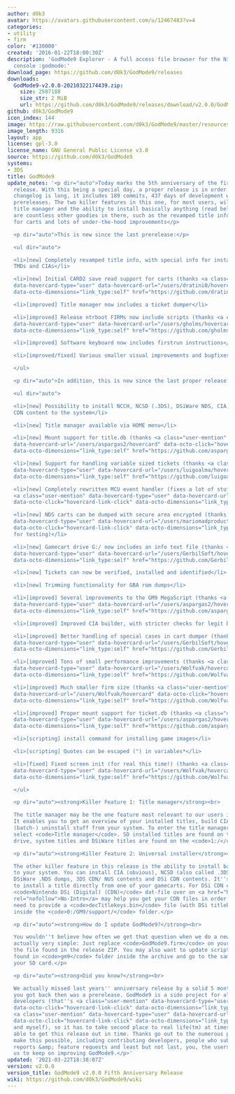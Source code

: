 ```yaml
---
author: d0k3
avatar: https://avatars.githubusercontent.com/u/12467483?v=4
categories:
- utility
- firm
color: '#130000'
created: '2016-01-22T18:00:30Z'
description: 'GodMode9 Explorer - A full access file browser for the Nintendo 3DS
  console :godmode:'
download_page: https://github.com/d0k3/GodMode9/releases
downloads:
  GodMode9-v2.0.0-20210322174439.zip:
    size: 2507188
    size_str: 2 MiB
    url: https://github.com/d0k3/GodMode9/releases/download/v2.0.0/GodMode9-v2.0.0-20210322174439.zip
github: d0k3/GodMode9
icon_index: 144
image: https://raw.githubusercontent.com/d0k3/GodMode9/master/resources/logo.png
image_length: 9316
layout: app
license: gpl-3.0
license_name: GNU General Public License v3.0
source: https://github.com/d0k3/GodMode9
systems:
- 3DS
title: GodMode9
update_notes: '<p dir="auto">Today marks the 5th anniversary of the first public GodMode9
  release. With this being a special day, a proper release is in order. The conjoined
  changelog is long, it includes 189 commits, 437 days of development work and two
  prereleases. The two killer features in this one, for most users, will be the new
  title manager and the ability to install basically anything (read below), but there
  are countless other goodies in there, such as the revamped title info, better support
  for carts and lots of under-the-hood improvements</p>

  <p dir="auto">This is new since the last prerelease:</p>

  <ul dir="auto">

  <li>[new] Completely revamped title info, with special info for installed titles,
  TMDs and CIAs</li>

  <li>[new] Initial CARD2 save read support for carts (thanks <a class="user-mention"
  data-hovercard-type="user" data-hovercard-url="/users/dratini0/hovercard" data-octo-click="hovercard-link-click"
  data-octo-dimensions="link_type:self" href="https://github.com/dratini0">@dratini0</a>!)</li>

  <li>[improved] Title manager now includes a ticket dumper</li>

  <li>[improved] Release ntrboot FIRMs now include scripts (thanks <a class="user-mention"
  data-hovercard-type="user" data-hovercard-url="/users/gholms/hovercard" data-octo-click="hovercard-link-click"
  data-octo-dimensions="link_type:self" href="https://github.com/gholms">@gholms</a>)</li>

  <li>[improved] Software keyboard now includes firstrun instructions</li>

  <li>[improved/fixed] Various smaller visual improvements and bugfixes</li>

  </ul>

  <p dir="auto">In addition, this is new since the last proper release:</p>

  <ul dir="auto">

  <li>[new] Possibility to install NCCH, NCSD (.3DS), DSiWare NDS, CIA, NUS/CDN, DSi
  CDN content to the system</li>

  <li>[new] Title manager available via HOME menu</li>

  <li>[new] Mount support for title.db (thanks <a class="user-mention" data-hovercard-type="user"
  data-hovercard-url="/users/aspargas2/hovercard" data-octo-click="hovercard-link-click"
  data-octo-dimensions="link_type:self" href="https://github.com/aspargas2">@aspargas2</a>)</li>

  <li>[new] Support for handling variable sized tickets (thanks <a class="user-mention"
  data-hovercard-type="user" data-hovercard-url="/users/luigoalma/hovercard" data-octo-click="hovercard-link-click"
  data-octo-dimensions="link_type:self" href="https://github.com/luigoalma">@luigoalma</a>)</li>

  <li>[new] Completely rewritten MCU event handler (fixes a lot of stuff) (thanks
  <a class="user-mention" data-hovercard-type="user" data-hovercard-url="/users/Wolfvak/hovercard"
  data-octo-click="hovercard-link-click" data-octo-dimensions="link_type:self" href="https://github.com/Wolfvak">@Wolfvak</a>)</li>

  <li>[new] NDS carts can be dumped with secure area encrypted (thanks <a class="user-mention"
  data-hovercard-type="user" data-hovercard-url="/users/mariomadproductions/hovercard"
  data-octo-click="hovercard-link-click" data-octo-dimensions="link_type:self" href="https://github.com/mariomadproductions">@mariomadproductions</a>
  for testing)</li>

  <li>[new] Gamecart drive G:/ now includes an info text file (thanks <a class="user-mention"
  data-hovercard-type="user" data-hovercard-url="/users/GerbilSoft/hovercard" data-octo-click="hovercard-link-click"
  data-octo-dimensions="link_type:self" href="https://github.com/GerbilSoft">@GerbilSoft</a>)</li>

  <li>[new] Tickets can now be verified, installed and identified</li>

  <li>[new] Trimming functionality for GBA rom dumps</li>

  <li>[improved] Several improvements to the GM9 MegaScript (thanks <a class="user-mention"
  data-hovercard-type="user" data-hovercard-url="/users/aspargas2/hovercard" data-octo-click="hovercard-link-click"
  data-octo-dimensions="link_type:self" href="https://github.com/aspargas2">@aspargas2</a>)</li>

  <li>[improved] Improved CIA builder, with stricter checks for legit builds</li>

  <li>[improved] Better handling of special cases in cart dumper (thanks <a class="user-mention"
  data-hovercard-type="user" data-hovercard-url="/users/GerbilSoft/hovercard" data-octo-click="hovercard-link-click"
  data-octo-dimensions="link_type:self" href="https://github.com/GerbilSoft">@GerbilSoft</a>)</li>

  <li>[improved] Tons of small performance improvements (thanks <a class="user-mention"
  data-hovercard-type="user" data-hovercard-url="/users/Wolfvak/hovercard" data-octo-click="hovercard-link-click"
  data-octo-dimensions="link_type:self" href="https://github.com/Wolfvak">@Wolfvak</a>)</li>

  <li>[improved] Much smaller firm size (thanks <a class="user-mention" data-hovercard-type="user"
  data-hovercard-url="/users/Wolfvak/hovercard" data-octo-click="hovercard-link-click"
  data-octo-dimensions="link_type:self" href="https://github.com/Wolfvak">@Wolfvak</a>)</li>

  <li>[improved] Proper mount support for ticket.db (thanks <a class="user-mention"
  data-hovercard-type="user" data-hovercard-url="/users/aspargas2/hovercard" data-octo-click="hovercard-link-click"
  data-octo-dimensions="link_type:self" href="https://github.com/aspargas2">@aspargas2</a>)</li>

  <li>[scripting] install command for installing game images</li>

  <li>[scripting] Quotes can be escaped (") in variables*</li>

  <li>[fixed] Fixed screen init (for real this time!) (thanks <a class="user-mention"
  data-hovercard-type="user" data-hovercard-url="/users/Wolfvak/hovercard" data-octo-click="hovercard-link-click"
  data-octo-dimensions="link_type:self" href="https://github.com/Wolfvak">@Wolfvak</a>)</li>

  </ul>

  <p dir="auto"><strong>Killer Feature 1: Title manager</strong><br>

  The title manager may be the one feature most relevant to our users in this release.
  It enables you to get an overview of your installed titles, build CIAs and even
  (batch-) uninstall stuff from your system. To enter the title manager, press  and
  select <code>Title manager</code>. SD installed titles are found on the <code>A:/</code>
  drive, system titles and DSiWare titles are found on the <code>1:/</code> drive.</p>

  <p dir="auto"><strong>Killer Feature 2: Universal installer</strong><br>

  The other killer feature in this release is the ability to install basically anything
  to your system. You can install CIA (obvious), NCSD (also called .3DS files), NCCH,
  DSiWare .NDS dumps, 3DS CDN/ NUS contents and DSi CDN contents. It''s even possible
  to install a title directly from one of your gamecarts. For DSi CDN contents, the
  <code>Nintendo DSi (Digital) (CDN)</code> dat-file over on <a href="https://datomatic.no-intro.org/"
  rel="nofollow">No-Intro</a> may help you get your CDN files in order. You will also
  need to provide a <code>decTitlekeys.bin</code> file (with DSi titlekeys included)
  inside the <code>0:/GM9/support/</code> folder.</p>

  <p dir="auto"><strong>How do I update GodMode9?</strong><br>

  You wouldn''t believe how often we get that question when we do a new release. It''s
  actually very simple: Just replace <code>GodMode9.firm</code> on your SD card with
  the file found in the release ZIP. You may also want to update scripts, which are
  found in <code>gm9</code> folder inside the archive and go to the same folder on
  your SD card.</p>

  <p dir="auto"><strong>Did you know?</strong><br>

  We actually missed last years'' anniversary release by a solid 5 months, and all
  you got back then was a prerelease. GodMode9 is a side project for all of our main
  developers (that''s <a class="user-mention" data-hovercard-type="user" data-hovercard-url="/users/Wolfvak/hovercard"
  data-octo-click="hovercard-link-click" data-octo-dimensions="link_type:self" href="https://github.com/Wolfvak">@Wolfvak</a>,
  <a class="user-mention" data-hovercard-type="user" data-hovercard-url="/users/aspargas2/hovercard"
  data-octo-click="hovercard-link-click" data-octo-dimensions="link_type:self" href="https://github.com/aspargas2">@aspargas2</a>
  and myself), so it has to take second place to real life(tm) at times. Gladly, we''re
  able to get this release out in time. Thanks go out to the numerous people who helped
  make this possible, including contributing developers, people who submitted bug
  reports &amp; feature requests and least but not last, you, the users, who motivate
  us to keep on improving GodMode9.</p>'
updated: '2021-03-22T18:38:07Z'
version: v2.0.0
version_title: GodMode9 v2.0.0 Fifth Anniversary Release
wiki: https://github.com/d0k3/GodMode9/wiki
---
```

